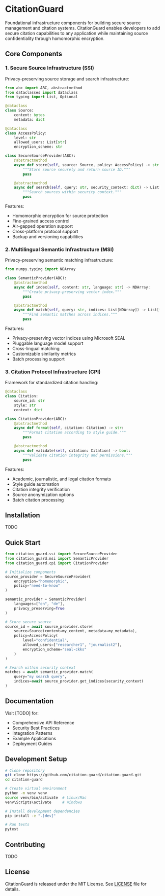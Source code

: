 # CitationGuard

Foundational infrastructure components for building secure source management and citation systems. CitationGuard enables developers to add secure citation capabilities to any application while maintaining source confidentiality through homomorphic encryption.

## Core Components

### 1. Secure Source Infrastructure (SSI)
Privacy-preserving source storage and search infrastructure:

```python
from abc import ABC, abstractmethod
from dataclasses import dataclass
from typing import List, Optional

@dataclass
class Source:
    content: bytes
    metadata: dict

@dataclass
class AccessPolicy:
    level: str
    allowed_users: List[str]
    encryption_scheme: str

class SecureSourceProvider(ABC):
    @abstractmethod
    async def store(self, source: Source, policy: AccessPolicy) -> str:
        """Store source securely and return source ID."""
        pass

    @abstractmethod
    async def search(self, query: str, security_context: dict) -> List[Source]:
        """Search sources within security context."""
        pass
```

Features:
- Homomorphic encryption for source protection
- Fine-grained access control
- Air-gapped operation support
- Cross-platform protocol support
- Backup and versioning capabilities

### 2. Multilingual Semantic Infrastructure (MSI)
Privacy-preserving semantic matching infrastructure:

```python
from numpy.typing import NDArray

class SemanticProvider(ABC):
    @abstractmethod
    async def index(self, content: str, language: str) -> NDArray:
        """Create privacy-preserving vector index."""
        pass

    @abstractmethod
    async def match(self, query: str, indices: List[NDArray]) -> List[float]:
        """Find semantic matches across indices."""
        pass
```

Features:
- Privacy-preserving vector indices using Microsoft SEAL
- Pluggable language model support
- Cross-lingual matching
- Customizable similarity metrics
- Batch processing support

### 3. Citation Protocol Infrastructure (CPI)
Framework for standardized citation handling:

```python
@dataclass
class Citation:
    source_id: str
    style: str
    context: dict

class CitationProvider(ABC):
    @abstractmethod
    async def format(self, citation: Citation) -> str:
        """Format citation according to style guide."""
        pass

    @abstractmethod
    async def validate(self, citation: Citation) -> bool:
        """Validate citation integrity and permissions."""
        pass
```

Features:
- Academic, journalistic, and legal citation formats
- Style guide automation
- Citation integrity verification
- Source anonymization options
- Batch citation processing

## Installation

TODO

## Quick Start

```python
from citation_guard.ssi import SecureSourceProvider
from citation_guard.msi import SemanticProvider
from citation_guard.cpi import CitationProvider

# Initialize components
source_provider = SecureSourceProvider(
    encryption="homomorphic",
    policy="need-to-know"
)

semantic_provider = SemanticProvider(
    languages=["en", "de"],
    privacy_preserving=True
)

# Store secure source
source_id = await source_provider.store(
    source=Source(content=my_content, metadata=my_metadata),
    policy=AccessPolicy(
        level="confidential",
        allowed_users=["researcher1", "journalist2"],
        encryption_scheme="seal-ckks"
    )
)

# Search within security context
matches = await semantic_provider.match(
    query="my search query",
    indices=await source_provider.get_indices(security_context)
)
```

## Documentation

Visit [TODO] for:
- Comprehensive API Reference
- Security Best Practices
- Integration Patterns
- Example Applications
- Deployment Guides

## Development Setup

```bash
# Clone repository
git clone https://github.com/citation-guard/citation-guard.git
cd citation-guard

# Create virtual environment
python -m venv venv
source venv/bin/activate  # Linux/Mac
venv\Scripts\activate     # Windows

# Install development dependencies
pip install -e ".[dev]"

# Run tests
pytest
```

## Contributing

TODO

## License

CitationGuard is released under the MIT License. See [LICENSE](LICENSE) file for details.